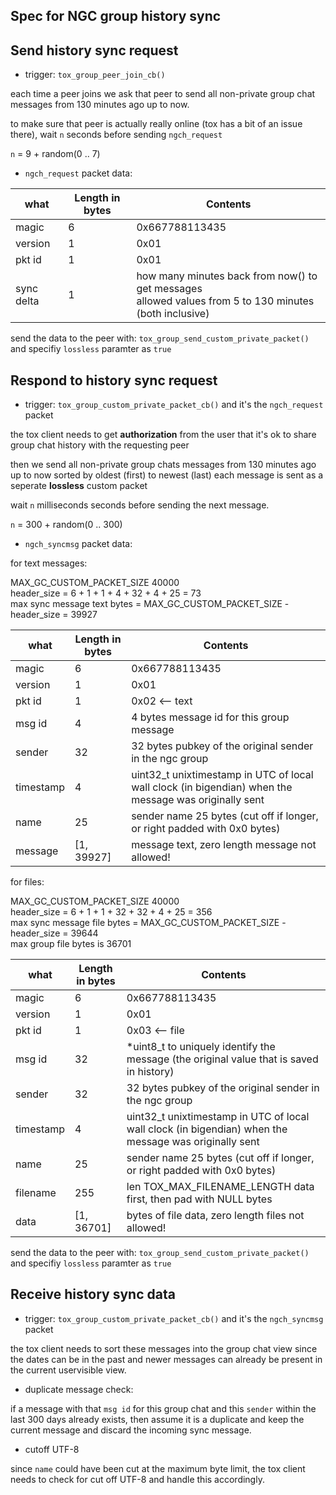  
## Spec for NGC group history sync

## Send history sync request

* trigger: `tox_group_peer_join_cb()`

each time a peer joins we ask that peer to send all non-private group chat messages
from 130 minutes ago up to now.

to make sure that peer is actually really online (tox has a bit of an issue there), wait `n` seconds before sending `ngch_request`

`n` = 9 + random(0 .. 7)

* `ngch_request` packet data:

| what      | Length in bytes| Contents         |
|-----------|----------------|------------------|
| magic     |       6        |  0x667788113435  |
| version   |       1        |  0x01            |
| pkt id    |       1        |  0x01            |
| sync delta|       1        |  how many minutes back from now() to get messages <br> allowed values from 5 to 130 minutes (both inclusive)         |

send the data to the peer with:
`tox_group_send_custom_private_packet()` and specifiy `lossless` paramter as `true`

## Respond to history sync request

* trigger: `tox_group_custom_private_packet_cb()` and it's the `ngch_request` packet

the tox client needs to get **authorization** from the user that it's ok to
share group chat history with the requesting peer

then we send all non-private group chats messages from 130 minutes ago up to now
sorted by oldest (first) to newest (last)
each message is sent as a seperate **lossless** custom packet

wait `n` milliseconds seconds before sending the next message.

`n` = 300 + random(0 .. 300)

* `ngch_syncmsg` packet data:

for text messages:

MAX_GC_CUSTOM_PACKET_SIZE 40000<br>
header_size = 6 + 1 + 1 + 4 + 32 + 4 + 25 = 73<br>
max sync message text bytes = MAX_GC_CUSTOM_PACKET_SIZE - header_size = 39927<br>

| what        | Length in bytes| Contents                                                                      |
|-------------|----------------|-------------------------------------------------------------------------------|
| magic       |       6        |  0x667788113435                                                               |
| version     |       1        |  0x01                                                                         |
| pkt id      |       1        |  0x02 <-- text                                                                |
| msg id      |       4        |  4 bytes message id for this group message                                    |
| sender      |      32        |  32 bytes pubkey of the original sender in the ngc group                      |
| timestamp   |       4        |  uint32_t unixtimestamp in UTC of local wall clock (in bigendian) when the message was originally sent   |
| name        |      25        |  sender name 25 bytes (cut off if longer, or right padded with 0x0 bytes)     |
| message     | [1, 39927]     |  message text, zero length message not allowed!                               | 

for files:

MAX_GC_CUSTOM_PACKET_SIZE 40000<br>
header_size = 6 + 1 + 1 + 32 + 32 + 4 + 25 = 356<br>
max sync message file bytes = MAX_GC_CUSTOM_PACKET_SIZE - header_size = 39644<br>
max group file bytes is 36701<br>

| what        | Length in bytes| Contents                                                                      |
|-------------|----------------|-------------------------------------------------------------------------------|
| magic       |       6        |  0x667788113435                                                               |
| version     |       1        |  0x01                                                                         |
| pkt id      |       1        |  0x03 <-- file                                                                |
| msg id      |      32        |  *uint8_t to uniquely identify the message (the original value that is saved in history) |
| sender      |      32        |  32 bytes pubkey of the original sender in the ngc group                      |
| timestamp   |       4        |  uint32_t unixtimestamp in UTC of local wall clock (in bigendian) when the message was originally sent   |
| name        |      25        |  sender name 25 bytes (cut off if longer, or right padded with 0x0 bytes)     |
| filename    |     255        |  len TOX_MAX_FILENAME_LENGTH   data first, then pad with NULL bytes           |
| data        | [1, 36701]     |  bytes of file data, zero length files not allowed!                           |


send the data to the peer with:
`tox_group_send_custom_private_packet()` and specifiy `lossless` paramter as `true`

## Receive history sync data

* trigger: `tox_group_custom_private_packet_cb()` and it's the `ngch_syncmsg` packet

the tox client needs to sort these messages into the group chat view
since the dates can be in the past and newer messages can already be present in the current uservisible view.

* duplicate message check:

if a message with that `msg id` for this group chat and this `sender` within the last 300 days already exists,
then assume it is a duplicate and keep the current message and discard the incoming sync message.

* cutoff UTF-8

since `name` could have been cut at the maximum byte limit, the tox client needs to check for cut off UTF-8 and handle this accordingly.

